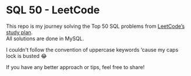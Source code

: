 # SQL 50 - LeetCode

This repo is my journey solving the Top 50 SQL problems from [LeetCode’s study plan](https://leetcode.com/studyplan/top-sql-50/).  
All solutions are done in MySQL.

I couldn't follow the convention of uppercase keywords ‘cause my caps lock is busted 😂

If you have any better approach or tips, feel free to share!

